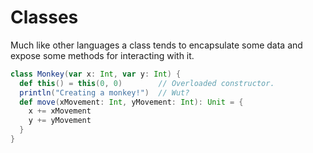 Classes
=======

Much like other languages a class tends to encapsulate some data and expose some methods for interacting with it.

```scala
class Monkey(var x: Int, var y: Int) {
  def this() = this(0, 0)        // Overloaded constructor.
  println("Creating a monkey!")  // Wut?
  def move(xMovement: Int, yMovement: Int): Unit = {
    x += xMovement
    y += yMovement
  }
}
```
